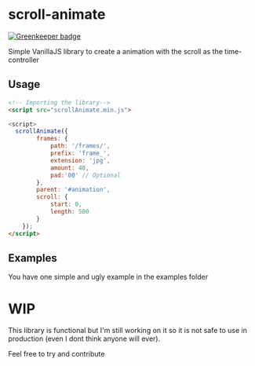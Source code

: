 # scroll-animate

[![Greenkeeper badge](https://badges.greenkeeper.io/MrMarble/scroll-animate.svg)](https://greenkeeper.io/)

Simple VanillaJS library to create a animation with the scroll as the time-controller


## Usage

```HTML
<!-- Importing the library-->
<script src="scrollAnimate.min.js">

<script>
  scrollAnimate({
        frames: {
            path: '/frames/',
            prefix: 'frame_',
            extension: 'jpg',
            amount: 40,
            pad:'00' // Optional
        },
        parent: '#animation',
        scroll: {
            start: 0,
            length: 500
        }
    });
</script>
```
## Examples

You have one simple and ugly example in the examples folder

# WIP
This library is functional but I'm still working on it so it is not safe to use in production (even I dont think anyone will ever).

Feel free to try and contribute